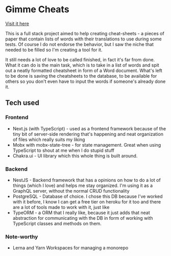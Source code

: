 # Gimme Cheats

[Visit it here](https://gimme-cheats.vercel.app/)

This is a full stack project aimed to help creating cheat-sheets - a pieces of paper that contain lists of words with their translations to use during some tests. Of course I do not endorse the behavior, but I saw the niche that needed to be filled so I'm creating a tool for it.

It still needs a lot of love to be called finished, in fact it's far from done. What it can do is the main task, which is to take in a list of words and spit out a neatly formatted cheatsheet in form of a Word document.
What's left to be done is saving the cheatsheets to the database, to be available for others so you don't even have to input the words if someone's already done it.

## Tech used

### Frontend

- Next.js (with TypeScript) - used as a frontend framework because of the tiny bit of server-side rendering that's happening and neat organization of files which really suits my liking
- Mobx with mobx-state-tree - for state management. Great when using TypeScript to shout at me when I do stupid stuff
- Chakra.ui - UI library which this whole thing is built around.

### Backend

- NestJS - Backend framework that has a opinions on how to do a lot of things (which I love) and helps me stay organized. I'm using it as a GraphQL server, without the normal CRUD functionality
- PostgreSQL - Database of choice. I chose this DB because I've worked with it before, I know I can get a free tier on heroku for it too and there are a lot of tools made to work with it, just like
- TypeORM - a ORM that I really like, because it just adds that neat abstraction for communicating with the DB in form of working with TypeScript classes and methods on them.

### Note-worthy

- Lerna and Yarn Workspaces for managing a monorepo
